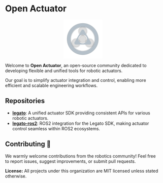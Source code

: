 # Open Actuator

<!-- show logo, center it -->
<div style="text-align: center;">
  <img src="../assets/logo.svg" width="25%" height="25%" alt="open actuator logo" style="vertical-align: middle;">
</div>

Welcome to **Open Actuator**, an open-source community dedicated to developing flexible and unified tools for robotic actuators.

Our goal is to simplify actuator integration and control, enabling more efficient and scalable engineering workflows.

## Repositories

- [**legato**](https://github.com/open-actuator/legato): A unified actuator SDK providing consistent APIs for various robotic actuators.
- [**legato-ros2**](https://github.com/open-actuator/legato-ros2): ROS2 integration for the Legato SDK, making actuator control seamless within ROS2 ecosystems.

## Contributing 💚

We warmly welcome contributions from the robotics community! Feel free to report issues, suggest improvements, or submit pull requests.

**License:** All projects under this organization are MIT licensed unless stated otherwise.
